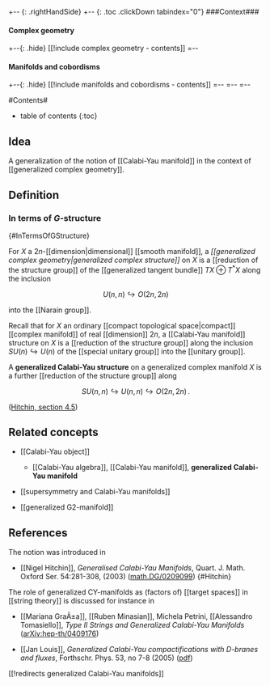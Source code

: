 
+-- {: .rightHandSide}
+-- {: .toc .clickDown tabindex="0"}
###Context###
#### Complex geometry
+--{: .hide}
[[!include complex geometry - contents]]
=--
#### Manifolds and cobordisms
+--{: .hide}
[[!include manifolds and cobordisms - contents]]
=--
=--
=--

#Contents#
* table of contents
{:toc}

## Idea

A generalization of the notion of [[Calabi-Yau manifold]] in the context of [[generalized complex geometry]].

## Definition

### In terms of $G$-structure
 {#InTermsOfGStructure}

For $X$ a $2n$-[[dimension|dimensional]] [[smooth manifold]], a _[[generalized complex geometry|generalized complex structure]]_ on $X$ is a [[reduction of the structure group]] of the [[generalized tangent bundle]] $T X \oplus T^* X$ along the inclusion

$$
  U(n,n) \hookrightarrow O(2n,2n)
$$

into the [[Narain group]]. 

Recall that for $X$ an ordinary [[compact topological space|compact]] [[complex manifold]] of real [[dimension]] $2n$, a [[Calabi-Yau manifold]] structure on $X$ is a [[reduction of the structure group]] along the inclusion $SU(n) \hookrightarrow U(n)$ of the [[special unitary group]] into the [[unitary group]].

A **generalized Calabi-Yau structure** on a generalized complex manifold $X$ is a further [[reduction of the structure group]] along

$$
  SU(n,n) \hookrightarrow U(n,n) \hookrightarrow O(2n,2n)
  \,.
$$

([Hitchin, section 4.5](#Hitchin))

## Related concepts

* [[Calabi-Yau object]]

  * [[Calabi-Yau algebra]], [[Calabi-Yau manifold]], **generalized Calabi-Yau manifold**

* [[supersymmetry and Calabi-Yau manifolds]]

* [[generalized G2-manifold]]

## References

The notion was introduced in

* [[Nigel Hitchin]], _Generalised Calabi-Yau Manifolds_, Quart. J. Math. Oxford Ser. 54:281-308, (2003) ([math.DG/0209099](http://arxiv.org/abs/math.dg/0209099))
 {#Hitchin}

The role of generalized CY-manifolds as (factors of) [[target spaces]] in [[string theory]] is discussed for instance in 

* [[Mariana GraÃ±a]], [[Ruben Minasian]], Michela Petrini, [[Alessandro Tomasiello]], _Type II Strings and Generalized Calabi-Yau Manifolds_ ([arXiv:hep-th/0409176](http://arxiv.org/abs/hep-th/0409176))

* [[Jan Louis]], _Generalized Calabi-Yau compactifications with D-branes and fluxes_, Forthschr. Phys. 53, no 7-8 (2005) ([pdf](http://www.desy.de/~jlouis/talks/770_a.pdf))

[[!redirects generalized Calabi-Yau manifolds]]
